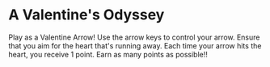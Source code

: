 # A Valentine's Odyssey

Play as a Valentine Arrow! Use the arrow keys to control your arrow. Ensure that you aim for the heart that's running away. Each time your arrow hits the heart, you receive 1 point. Earn as many points as possible!!
